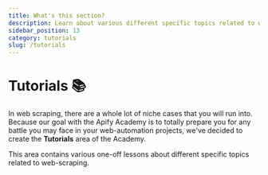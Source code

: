 ```yaml
---
title: What's this section?
description: Learn about various different specific topics related to web-scraping and web-automation with the Apify Academy tutorial lessons!
sidebar_position: 13
category: tutorials
slug: /tutorials
---
```


# Tutorials 📚

In web scraping, there are a whole lot of niche cases that you will run into. Because our goal with the Apify Academy is to totally prepare you for any battle you may face in your web-automation projects, we've decided to create the **Tutorials** area of the Academy.

This area contains various one-off lessons about different specific topics related to web-scraping.
